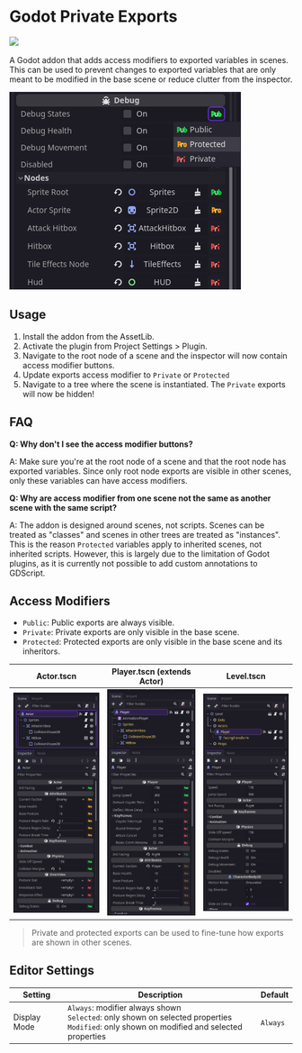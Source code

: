 # Godot Private Exports

[<img src="https://img.shields.io/static/v1?label=GODOT%204.2&message=Asset%20Library&color=478CBF&labelColor=FFFFFF&style=for-the-badge&logo=godotengine">](https://godotengine.org/asset-library/asset/2136)

A Godot addon that adds access modifiers to exported variables in scenes. This can be used to prevent changes to exported variables that are only meant to be modified in the base scene or reduce clutter from the inspector.

![Example of inspector](screenshots/inspector.png)

## Usage

1. Install the addon from the AssetLib.
2. Activate the plugin from Project Settings > Plugin.
3. Navigate to the root node of a scene and the inspector will now contain access modifier buttons.
4. Update exports access modifier to `Private` or `Protected`
5. Navigate to a tree where the scene is instantiated. The `Private` exports will now be hidden!

## FAQ

**Q: Why don't I see the access modifier buttons?**

A: Make sure you're at the root node of a scene and that the root node has exported variables. Since only root node exports are visible in other scenes, only these variables can have access modifiers.

**Q: Why are access modifier from one scene not the same as another scene with the same script?**

A: The addon is designed around scenes, not scripts. Scenes can be treated as "classes" and scenes in other trees are treated as "instances". This is the reason `Protected` variables apply to inherited scenes, not inherited scripts. However, this is largely due to the limitation of Godot plugins, as it is currently not possible to add custom annotations to GDScript.

## Access Modifiers

- `Public`: Public exports are always visible.
- `Private`: Private exports are only visible in the base scene.
- `Protected`: Protected exports are only visible in the base scene and its inheritors.

| Actor.tscn                                             | Player.tscn (extends Actor)                                      | Level.tscn                                                |
| ------------------------------------------------------ | ---------------------------------------------------------------- | --------------------------------------------------------- |
| ![Example of base scene](screenshots/example_base.png) | ![Example of inherited scene](screenshots/example_inherited.png) | ![Example of ext scene](screenshots/example_external.png) |

> Private and protected exports can be used to fine-tune how exports are shown in other scenes.

## Editor Settings

| Setting      | Description                                                                                                                                            | Default  |
| ------------ | ------------------------------------------------------------------------------------------------------------------------------------------------------ | -------- |
| Display Mode | `Always`: modifier always shown <br /> `Selected`: only shown on selected properties <br /> `Modified`: only shown on modified and selected properties | `Always` |
